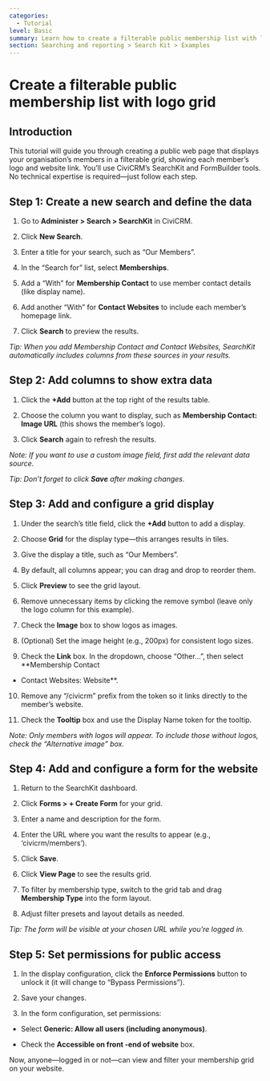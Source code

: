 ```yaml
---
categories:
  - Tutorial
level: Basic
summary: Learn how to create a filterable public membership list with logos for your website using CiviCRM’s SearchKit and FormBuilder, step by step.
section: Searching and reporting > Search Kit > Examples
---
```


# Create a filterable public membership list with logo grid

## Introduction

This tutorial will guide you through creating a public web page that displays your organisation’s members in a filterable grid, showing each member’s logo and website link. You’ll use CiviCRM’s SearchKit and FormBuilder tools. No technical expertise is required—just follow each step.

## Step 1: Create a new search and define the data

1. Go to **Administer > Search > SearchKit** in CiviCRM.

2. Click **New Search**.

3. Enter a title for your search, such as “Our Members”.

4. In the “Search for” list, select **Memberships**.

5. Add a “With” for **Membership Contact** to use member contact details (like display name).

6. Add another “With” for **Contact Websites** to include each member’s homepage link.

7. Click **Search** to preview the results.

*Tip: When you add Membership Contact and Contact Websites, SearchKit automatically includes columns from these sources in your results.*

## Step 2: Add columns to show extra data

1. Click the **+Add** button at the top right of the results table.

2. Choose the column you want to display, such as **Membership Contact: Image URL** (this shows the member’s logo).

3. Click **Search** again to refresh the results.

*Note: If you want to use a custom image field, first add the relevant data source.*

*Tip: Don’t forget to click **Save** after making changes.*

## Step 3: Add and configure a grid display

1. Under the search’s title field, click the **+Add** button to add a display.

2. Choose **Grid** for the display type—this arranges results in tiles.

3. Give the display a title, such as “Our Members”.

4. By default, all columns appear; you can drag and drop to reorder them.

5. Click **Preview** to see the grid layout.

6. Remove unnecessary items by clicking the remove symbol (leave only the logo column for this example).

7. Check the **Image** box to show logos as images.

8. (Optional) Set the image height (e.g., 200px) for consistent logo sizes.

9. Check the **Link** box. In the dropdown, choose “Other…”, then select **Membership Contact
- Contact Websites: Website**.

10. Remove any “/civicrm” prefix from the token so it links directly to the member’s website.

11. Check the **Tooltip** box and use the Display Name token for the tooltip.

*Note: Only members with logos will appear. To include those without logos, check the “Alternative image” box.*

## Step 4: Add and configure a form for the website

1. Return to the SearchKit dashboard.

2. Click **Forms > + Create Form** for your grid.

3. Enter a name and description for the form.

4. Enter the URL where you want the results to appear (e.g., ‘civicrm/members’).

5. Click **Save**.

6. Click **View Page** to see the results grid.

7. To filter by membership type, switch to the grid tab and drag **Membership Type** into the form layout.

8. Adjust filter presets and layout details as needed.

*Tip: The form will be visible at your chosen URL while you’re logged in.*

## Step 5: Set permissions for public access

1. In the display configuration, click the **Enforce Permissions** button to unlock it (it will change to “Bypass Permissions”).

2. Save your changes.

3. In the form configuration, set permissions:

- Select **Generic: Allow all users (including anonymous)**.

- Check the **Accessible on front
-end of website** box.

Now, anyone—logged in or not—can view and filter your membership grid on your website.

<!--
Source: https://docs.civicrm.org/user/en/latest/searching/search
-kit/example-membership-list-logo-grid/ -->

<!--
This page is a Tutorial because it provides a step
-by-step lesson for first-time users to achieve a specific goal (creating a public membership list with logos). It is basic in level, suitable for non-experts. The logical section is "Searching and reporting > Search Kit > Examples". If any steps contain extensive troubleshooting or options, those could be split into separate Guides or Reference pages for advanced users. -->
